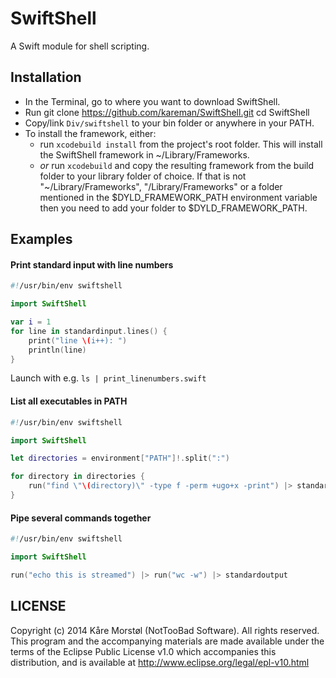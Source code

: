 # SwiftShell

A Swift module for shell scripting.


## Installation

- In the Terminal, go to where you want to download SwiftShell.
- Run
        git clone https://github.com/kareman/SwiftShell.git 
        cd SwiftShell
- Copy/link `Div/swiftshell` to your bin folder or anywhere in your PATH.
- To install the framework, either:
  - run `xcodebuild install` from the project's root folder. This will install the SwiftShell framework in ~/Library/Frameworks.
  - _or_ run `xcodebuild` and copy the resulting framework from the build folder to your library folder of choice. If that is not "~/Library/Frameworks", "/Library/Frameworks" or a folder mentioned in the $DYLD_FRAMEWORK_PATH environment variable then you need to add your folder to $DYLD_FRAMEWORK_PATH.

## Examples

#### Print standard input with line numbers

```swift
#!/usr/bin/env swiftshell

import SwiftShell

var i = 1
for line in standardinput.lines() {
	print("line \(i++): ")
	println(line)
}
```

Launch with e.g. `ls | print_linenumbers.swift`

#### List all executables in PATH

```swift
#!/usr/bin/env swiftshell

import SwiftShell

let directories = environment["PATH"]!.split(":")

for directory in directories {
	run("find \"\(directory)\" -type f -perm +ugo+x -print") |> standardoutput
}
```

#### Pipe several commands together

```swift
#!/usr/bin/env swiftshell

import SwiftShell

run("echo this is streamed") |> run("wc -w") |> standardoutput 
```

## LICENSE

Copyright (c) 2014 Kåre Morstøl (NotTooBad Software).
All rights reserved. This program and the accompanying materials are made available under the terms of the Eclipse Public License v1.0 which accompanies this distribution, and is available at http://www.eclipse.org/legal/epl-v10.html
